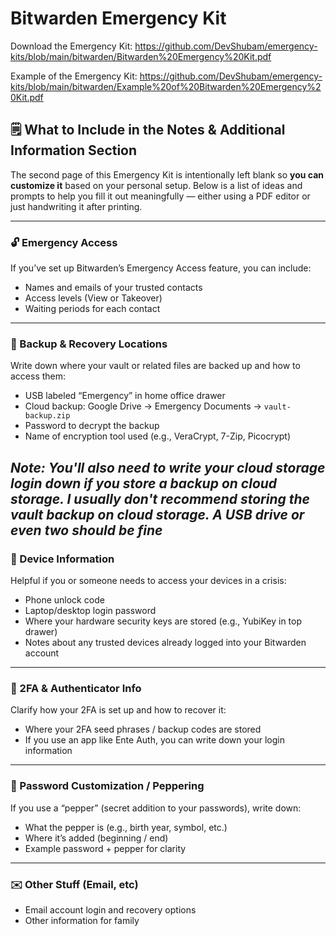 # Bitwarden Emergency Kit

Download the Emergency Kit: https://github.com/DevShubam/emergency-kits/blob/main/bitwarden/Bitwarden%20Emergency%20Kit.pdf

Example of the Emergency Kit: https://github.com/DevShubam/emergency-kits/blob/main/bitwarden/Example%20of%20Bitwarden%20Emergency%20Kit.pdf

## 🗒️ What to Include in the Notes & Additional Information Section

The second page of this Emergency Kit is intentionally left blank so **you can customize it** based on your personal setup. Below is a list of ideas and prompts to help you fill it out meaningfully — either using a PDF editor or just handwriting it after printing.

---

### 🔓 Emergency Access 

If you’ve set up Bitwarden’s Emergency Access feature, you can include:

- Names and emails of your trusted contacts
- Access levels (View or Takeover)
- Waiting periods for each contact

---

### 💾 Backup & Recovery Locations

Write down where your vault or related files are backed up and how to access them:

- USB labeled “Emergency” in home office drawer
- Cloud backup: Google Drive → Emergency Documents → `vault-backup.zip`
- Password to decrypt the backup
- Name of encryption tool used (e.g., VeraCrypt, 7-Zip, Picocrypt)

*Note: You'll also need to write your cloud storage login down if you store a backup on cloud storage. I usually don't recommend storing the vault backup on cloud storage. A USB drive or even two should be fine*
---

### 📱 Device Information

Helpful if you or someone needs to access your devices in a crisis:

- Phone unlock code
- Laptop/desktop login password
- Where your hardware security keys are stored (e.g., YubiKey in top drawer)
- Notes about any trusted devices already logged into your Bitwarden account

---

### 🔐 2FA & Authenticator Info

Clarify how your 2FA is set up and how to recover it:

- Where your 2FA seed phrases / backup codes are stored
- If you use an app like Ente Auth, you can write down your login information

---

### 🧂 Password Customization / Peppering

If you use a “pepper” (secret addition to your passwords), write down:

- What the pepper is (e.g., birth year, symbol, etc.)
- Where it’s added (beginning / end)
- Example password + pepper for clarity

---

### ✉️ Other Stuff (Email, etc)

- Email account login and recovery options
- Other information for family
